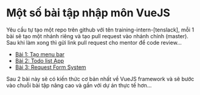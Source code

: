 # Một số bài tập nhập môn VueJS

Yêu cầu tự tạo một repo trên github với tên training-intern-[tenslack], mỗi 1 bài sẽ tạo một nhánh riêng và tạo pull request vào nhánh chính (master). Sau khi làm xong thì gửi link pull request cho mentor để code review...

- <a href="https://github.com/thuongdz5499/intern-basic/blob/master/ex1.md">Bài 1: Tạo menu bar</a>
- <a href="https://github.com/thuongdz5499/intern-basic/blob/master/ex2.md">Bài 2: Todo list App</a>
- <a href="https://github.com/thuongdz5499/intern-basic/blob/master/ex3.md">Bài 3: Request Form System</a>

Sau 2 bài này sẽ có kiến thức cơ bản nhất về VueJS framework và sẽ bước vào chuỗi bài tập nâng cao và gần với dự án thực tế hơn...
